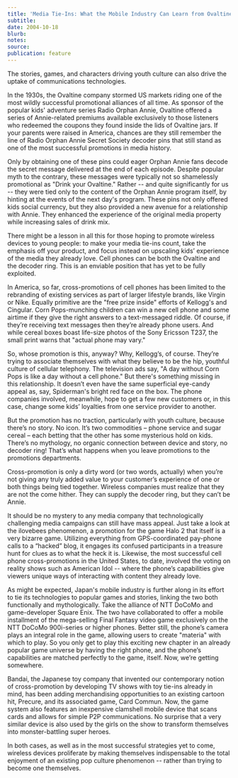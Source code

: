 ```yaml
---
title: 'Media Tie-Ins: What the Mobile Industry Can Learn from Ovaltine'
subtitle:
date: 2004-10-18
blurb:
notes:
source:
publication: feature
---
```


The stories, games, and characters driving youth culture can also drive the uptake of communications technologies.

In the 1930s, the Ovaltine company stormed US markets riding one of the most wildly successful promotional alliances of all time. As sponsor of the popular kids' adventure series Radio Orphan Annie, Ovaltine offered a series of Annie-related premiums available exclusively to those listeners who redeemed the coupons they found inside the lids of Ovaltine jars. If your parents were raised in America, chances are they still remember the line of Radio Orphan Annie Secret Society decoder pins that still stand as one of the most successful promotions in media history.

Only by obtaining one of these pins could eager Orphan Annie fans decode the secret message delivered at the end of each episode. Despite popular myth to the contrary, these messages were typically not so shamelessly promotional as "Drink your Ovaltine." Rather -- and quite significantly for us -- they were tied only to the content of the Orphan Annie program itself, by hinting at the events of the next day's program. These pins not only offered kids social currency, but they also provided a new avenue for a relationship with Annie. They enhanced the experience of the original media property while increasing sales of drink mix.

There might be a lesson in all this for those hoping to promote wireless devices to young people: to make your media tie-ins count, take the emphasis off your product, and focus instead on upscaling kids’ experience of the media they already love. Cell phones can be both the Ovaltine and the decoder ring. This is an enviable position that has yet to be fully exploited.

In America, so far, cross-promotions of cell phones has been limited to the rebranding of existing services as part of larger lifestyle brands, like Virgin or Nike. Equally primitive are the "free prize inside" efforts of Kellogg's and Cingular. Corn Pops-munching children can win a new cell phone and some airtime if they give the right answers to a text-messaged riddle. Of course, if they’re receiving text messages then they’re already phone users. And while cereal boxes boast life-size photos of the Sony Ericsson T237, the small print warns that "actual phone may vary."

So, whose promotion is this, anyway? Why, Kellogg’s, of course. They’re trying to associate themselves with what they believe to be the hip, youthful culture of cellular telephony. The television ads say, "A day without Corn Pops is like a day without a cell phone." But there's something missing in this relationship. It doesn’t even have the same superficial eye-candy appeal as, say, Spiderman's bright red face on the box. The phone companies involved, meanwhile, hope to get a few new customers or, in this case, change some kids’ loyalties from one service provider to another.

But the promotion has no traction, particularly with youth culture, because there’s no story. No icon. It’s two commodities – phone service and sugar cereal – each betting that the other has some mysterious hold on kids. There’s no mythology, no organic connection between device and story, no decoder ring! That’s what happens when you leave promotions to the promotions departments.

Cross-promotion is only a dirty word (or two words, actually) when you’re not giving any truly added value to your customer’s experience of one or both things being tied together. Wireless companies must realize that they are not the come hither. They can supply the decoder ring, but they can’t be Annie.

It should be no mystery to any media company that technologically challenging media campaigns can still have mass appeal. Just take a look at the ilovebees phenomenon, a promotion for the game Halo 2 that itself is a very bizarre game. Utilizing everything from GPS-coordinated pay-phone calls to a “hacked” blog, it engages its confused participants in a treasure hunt for clues as to what the heck it is. Likewise, the most successful cell phone cross-promotions in the United States, to date, involved the voting on reality shows such as American Idol -- where the phone’s capabilities give viewers unique ways of interacting with content they already love.

As might be expected, Japan's mobile industry is further along in its effort to tie its technologies to popular games and stories, linking the two both functionally and mythologically. Take the alliance of NTT DoCoMo and game-developer Square Enix. The two have collaborated to offer a mobile installment of the mega-selling Final Fantasy video game exclusively on the NTT DoCoMo 900i-series or higher phones. Better still, the phone’s camera plays an integral role in the game, allowing users to create "materia" with which to play. So you only get to play this exciting new chapter in an already popular game universe by having the right phone, and the phone’s capabilities are matched perfectly to the game, itself. Now, we’re getting somewhere.

Bandai, the Japanese toy company that invented our contemporary notion of cross-promotion by developing TV shows with toy tie-ins already in mind, has been adding merchandising opportunities to an existing cartoon hit, Precure, and its associated game, Card Commun. Now, the game system also features an inexpensive clamshell mobile device that scans cards and allows for simple P2P communications. No surprise that a very similar device is also used by the girls on the show to transform themselves into monster-battling super heroes.

In both cases, as well as in the most successful strategies yet to come, wireless devices proliferate by making themselves indispensable to the total enjoyment of an existing pop culture phenomenon -- rather than trying to become one themselves.
